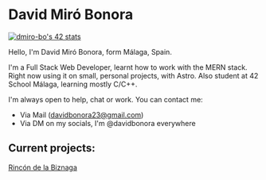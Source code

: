 # David Miró Bonora

[![dmiro-bo's 42 stats](https://badge.mediaplus.ma/kettlebells/dmiro-bo?1337Badge=off&UM6P=off)](https://github.com/oakoudad/badge42)

Hello, I'm David Miró Bonora, form Málaga, Spain.

I'm a Full Stack Web Developer, learnt how to work with the MERN stack. Right now using it on small, personal projects, with Astro.
Also student at 42 School Málaga, learning mostly C/C++.

I'm always open to help, chat or work. You can contact me:
 - Via Mail (davidbonora23@gmail.com)
 - Via DM on my socials, I'm @davidbonora everywhere

## Current projects:
[Rincón de la Biznaga](https://www.rinconbiznaga.com)

